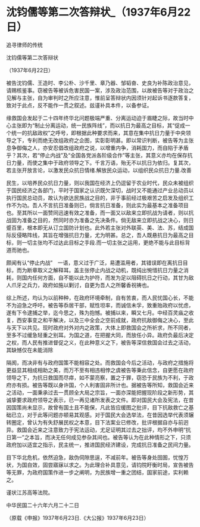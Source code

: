 # 沈钧儒等第二次答辩状_（1937年6月22日）

追寻律师的传统

沈钧儒等第二次答辩状

（1937年6月22日）

被告沈钧儒、王造时、李公朴、沙千里、章乃器、邹韬奋、史良为补陈政治意见，请赐核鉴事。窃被告等被诉危害民国一案，涉及政治范围，以故被告等对于政治之见解与主张，自为审判时之所应注意，惟前呈答辩状内因须针对起诉书逐款答复，致对于此点，反不能作一贯之叙述。兹谨补具本件，以备参证。

缘救国会发起于二十四年终华北问题极端严重、分离运动迫于眉睫之际，故当时中心主张即为“制止分离运动，统一民族阵线”，而以抗日为最高之目标，其“促成一个统一的抗敌政权”之呼号，即根据此种要求而来，其意在集中抗日力量于中央领导之下，专利而绝无改组政府之企图，实彰彰明甚。即以常识判断，被告等为主张息争御侮之人，亦安忍倡改组政府之说，以增重内争，消耗国力，而自陷于矛盾乎？其次，若“停止内战”及“全国各党派各阶级合作”等主张，其意义亦均在保存抗日力量，而使之集中于政府领导之下。千言万语，殆无不以抗日为依归。复其次，若主张开放言论，以激发民众抗日情绪.解放民众运动，以组织民众抗日力量.改善

民生，以培养民众抗日力量，则以我国在经济上仍逗留于农业时代，民众未被组织于国民经济之各部门，平时于国家之认识既欠深切，战时又不能通过产业总动员以执行国民总动员，故认为欲达民族战之目的，非于事前经过极艰苦之启发及组织工作不为功。吾人不言抗日准备则已，倘言抗日准备，则此实为最基本之准备项目也。至其所以一面赞同迅速有效之准备，而一面又以敌来立即抗战为请者，则以抗战固为准备之目的，然同时亦为准备之先决条件。倘无敌来立即抗战之决心，则日蹙百里，根本即无从订立国防计划也。此外若主张对外联英、美、法、苏，结成国际反侵略阵线，其旨在增强抗日力量，尤为明甚。总之，吾人既悬抗日为最高之目标，则一切主张均不过达此目标之手段.而一切主张之运用，更绝不能与此目标背道而驰也。

颇闻有认“停止内战”　一语，意义过于广泛，易遭滥用者，其错误即在离抗日目标，而为断章取义之解释耳。盖主张停止内战之动机，既纯出惋惜抗日力量之消耗，则国内任何方面，自不能以此为护符，而发为足以阻碍抗日之行动，其甘为敌人爪牙之兵力，政府如施以剿讨，自更为吾人之所馨香祝祷也。

综上所述，均认为以前种种，在政府环境牵制，自有苦衷，而人民忧国心长，不能不为迫急之呼吁。被告等忝居干部，赋性坦率，而诚信未孚，致重贻政府以忧虑，遂有下令逮捕之举，迄今思之，殊为抱憾。被捕以来，瞬又七月。中经百灵庙之收复，西安事变之和平解决，以及三中全会之空前成就，政府抗敌御侮之决心，至此与天下以共见。现时政府对外对内之政策，大体上即救国会之所祈求，所不同者，至多不过缓急轻重之别耳。为国之道，在把握大同，而放任小异。政府负最后决定之权，而人民有推进督促之义，在此种意义之下，被告等深信救国会过去之活动，其缺憾仅在未能消除

隔阂，而决非有与政府国策不能相容之处。而救国会今后之活动，与政府之措施将更益显其相成相助之美，而万不至有相违相悖之虞被告等秉此信念，自更愿在政府领导之下，为抗日救国而尽瘁，如不蒙亮察，置之于罪，窃恐于民族为不利，于政府亦有损。被告等既以身许国，个人利害固非所计也。据被告等所知，救国会近来之活动，一面秉承过去一贯顾全大局之宗旨，一面亦深能把握现阶段之新形势，其诚挚要求政府领导之表示，已一再见诸所发表之文件。即对国民大会及宪法，在昔因国策尚未显示，故曾有国土且不能保，凡此皆应缓图之批评，目下抗敌救亡之基础已立，对于此等问题亦顿易其观感。对于国民大会选举法，在昔因选举代表须辗转圈定，曾认为有失舒展民权之本意，目下法案业已修改，批评根据自亦与前迥异。救国会近来之注意致力于宪法运动，尤足证明其过去之拙评，均不外申明“抗日第一”之本旨，而决无任何成见参杂其间也。被告等认为在此种情形之下，只须政府加以适宜之指示，民主统一，推进国民经济建设，完成抗日准备之民间力量。

目下华北危机，依然迫急，敌伪伺隙思逞，不减前年。被告等身处囹圄，忧惶万状，为国自效，固尝寤寐以求之。为此理合补具意见，请钧院盱衡时局，宣告被告等无罪，为政府国策作进一步之阐明，为民族增一重之团结，国家前途，实利赖之。

谨状江苏高等法院。

中华民国二十六年六月二十二日

（原载《申报》1937年6月23日.《大公报》1937年6月23日）